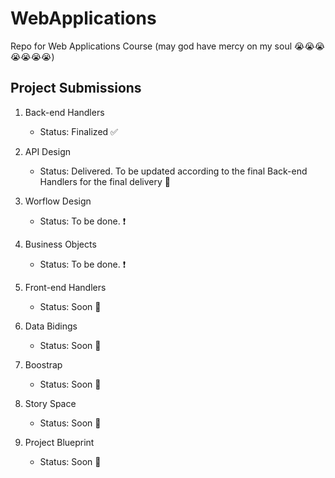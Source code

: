 # WebApplications
Repo for Web Applications Course (may god have mercy on my soul :sob::sob::sob::sob::sob::sob::sob:) 


## Project Submissions

1. Back-end Handlers
    - Status: Finalized :white_check_mark:
    
2. API Design
    - Status: Delivered. To be updated according to the final Back-end Handlers for the final delivery :arrows_counterclockwise:

3. Worflow Design
    - Status: To be done. :heavy_exclamation_mark:

4. Business Objects
    - Status: To be done. :heavy_exclamation_mark:

5. Front-end Handlers
    - Status: Soon :construction:

6. Data Bidings
    - Status: Soon :construction:

7. Boostrap
    - Status: Soon :construction:

8. Story Space
    - Status: Soon :construction:

9. Project Blueprint
    - Status: Soon :construction: